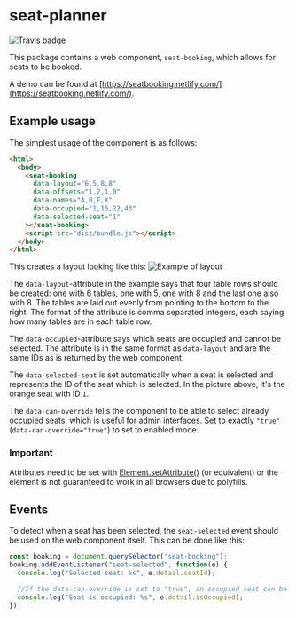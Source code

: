 # seat-planner
[![Travis badge](https://travis-ci.org/eweilow/seat-booking.svg?branch=master)](https://travis-ci.org/eweilow/seat-booking)

This package contains a web component, `seat-booking`, which allows for seats to be booked.

A demo can be found at [https://seatbooking.netlify.com/](https://seatbooking.netlify.com/).

## Example usage
The simplest usage of the component is as follows:
```html
<html>
  <body>
    <seat-booking
      data-layout="6,5,8,8"
      data-offsets="1,2,1,0"
      data-names="A,B,F,X"
      data-occupied="1,15,22,43"
      data-selected-seat="1"
    ></seat-booking>
    <script src="dist/bundle.js"></script>
  </body>
</html>
```

This creates a layout looking like this: ![Example of layout](readme/example.png)

The `data-layout`-attribute in the example says that four table rows should be created: one with 6 tables, one with 5, one with 8 and the last one also with 8. 
The tables are laid out evenly from pointing to the bottom to the right. The format of the attribute is comma separated integers, each saying how many tables are in each table row.

The `data-occupied`-attribute says which seats are occupied and cannot be selected. The attribute is in the same format as `data-layout` and are the same IDs as is returned by the web component.

The `data-selected-seat` is set automatically when a seat is selected and represents the ID of the seat which is selected. In the picture above, it's the orange seat with ID `1`.

The `data-can-override` tells the component to be able to select already occupied seats, which is useful for admin interfaces. Set to exactly `"true"` (`data-can-override="true"`) to set to enabled mode.

### Important
Attributes need to be set with [Element.setAttribute()](https://developer.mozilla.org/en-US/docs/Web/API/Element/setAttribute) (or equivalent) or the element is not guaranteed to work in all browsers due to polyfills.

## Events
To detect when a seat has been selected, the `seat-selected` event should be used on the web component itself.
This can be done like this:
```javascript
const booking = document.querySelector("seat-booking");
booking.addEventListener("seat-selected", function(e) {
  console.log("Selected seat: %s", e.detail.seatId);

  //If the data-can-override is set to "true", an occupied seat can be selected and e.detail.isOccupied is true only then. Otherwise it's always false.
  console.log("Seat is occupied: %s", e.detail.isOccupied);
});
```
